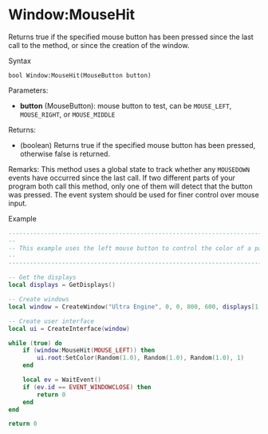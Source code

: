 # Window:MouseHit

Returns true if the specified mouse button has been pressed since the last call to the method, or since the creation of the window.

Syntax
```
bool Window:MouseHit(MouseButton button)
```

Parameters:
- **button** (MouseButton): mouse button to test, can be `MOUSE_LEFT`, `MOUSE_RIGHT`, or `MOUSE_MIDDLE`

Returns:
- (boolean) Returns true if the specified mouse button has been pressed, otherwise false is returned.

Remarks:
This method uses a global state to track whether any `MOUSEDOWN` events have occurred since the last call. If two different parts of your program both call this method, only one of them will detect that the button was pressed. The event system should be used for finer control over mouse input.

Example
```lua
-------------------------------------------------------------------------------------------------
--
-- This example uses the left mouse button to control the color of a panel widget.
--
-------------------------------------------------------------------------------------------------

-- Get the displays
local displays = GetDisplays()

-- Create windows
local window = CreateWindow("Ultra Engine", 0, 0, 800, 600, displays[1])

-- Create user interface
local ui = CreateInterface(window)

while (true) do
    if (window:MouseHit(MOUSE_LEFT)) then
        ui.root:SetColor(Random(1.0), Random(1.0), Random(1.0), 1)
    end

    local ev = WaitEvent()
    if (ev.id == EVENT_WINDOWCLOSE) then
        return 0
    end
end

return 0
```
